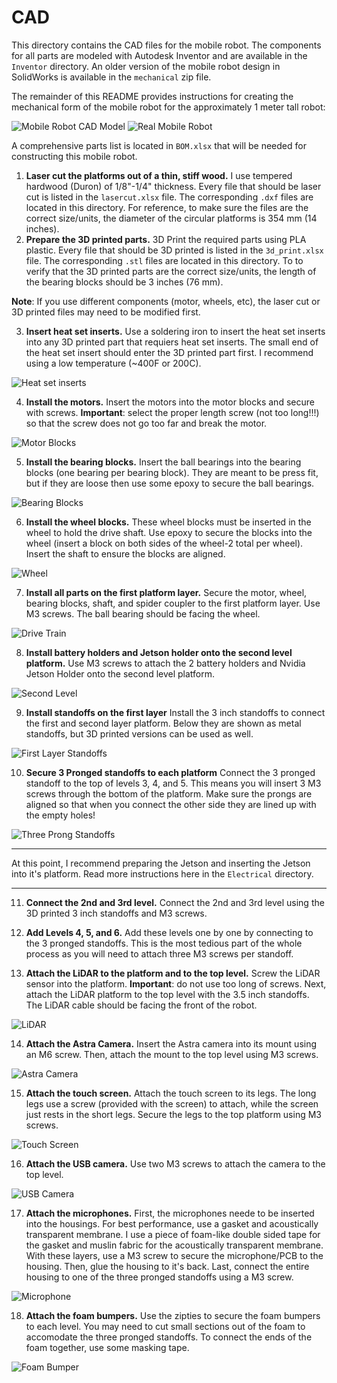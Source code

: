 # CAD

This directory contains the CAD files for the mobile robot. The components for all parts are modeled with Autodesk Inventor and are available in the `Inventor` directory. An older version of the mobile robot design in SolidWorks is available in the `mechanical` zip file.

The remainder of this README provides instructions for creating the mechanical form of the mobile robot for the approximately 1 meter tall robot:

![Mobile Robot CAD Model](./images/CAD_model.png)
![Real Mobile Robot](./images/robot.png)

A comprehensive parts list is located in `BOM.xlsx` that will be needed for constructing this mobile robot.

1) **Laser cut the platforms out of a thin, stiff wood.** I use tempered hardwood (Duron) of 1/8"-1/4" thickness. Every file that should be laser cut is listed in the `lasercut.xlsx` file. The corresponding `.dxf` files are located in this directory. For reference, to make sure the files are the correct size/units, the diameter of the circular platforms is 354 mm (14 inches).
2) **Prepare the 3D printed parts.** 3D Print the required parts using PLA plastic. Every file that should be 3D printed is listed in the `3d_print.xlsx` file. The corresponding `.stl` files are located in this directory. To to verify that the 3D printed parts are the correct size/units, the length of the bearing blocks should be 3 inches (76 mm).

**Note**: If you use different components (motor, wheels, etc), the laser cut or 3D printed files may need to be modified first.

3) **Insert heat set inserts.** Use a soldering iron to insert the heat set inserts into any 3D printed part that requiers heat set inserts. The small end of the heat  set insert should enter the 3D printed part first. I recommend using a low temperature (~400F or 200C). 

![Heat set inserts](./images/heat_set.jpg)

4) **Install the motors.** Insert the motors into the motor blocks and secure with screws. **Important**: select the proper length screw (not too long!!!) so that the screw does not go too far and break the motor.

![Motor Blocks](./images/motors.jpg)

5) **Install the bearing blocks.** Insert the ball bearings into the bearing blocks (one bearing per bearing block). They are meant to be press fit, but if they are loose then use some epoxy to secure the ball bearings.

![Bearing Blocks](./images/bearing_blocks.jpg)

6) **Install the wheel blocks.** These wheel blocks must be inserted in the wheel to hold the drive shaft. Use epoxy to secure the blocks into the wheel (insert a block on both sides of the wheel-2 total per wheel). Insert the shaft to ensure the blocks are aligned.

![Wheel](./images/wheel.jpg)

7) **Install all parts on the first platform layer.** Secure the motor, wheel, bearing blocks, shaft, and spider coupler to the first platform layer. Use M3 screws. The ball bearing should be facing the wheel.

![Drive Train](./images/drive_train.jpg)

8) **Install battery holders and Jetson holder onto the second level platform.** Use M3 screws to attach the 2 battery holders and Nvidia Jetson Holder onto the second level platform.

![Second Level](./images/second_level.png)

9) **Install standoffs on the first layer** Install the 3 inch standoffs to connect the first and second layer platform. Below they are shown as metal standoffs, but 3D printed versions can be used as well.

![First Layer Standoffs](./images/first_layer_standoff.jpg)

10) **Secure 3 Pronged standoffs to each platform** Connect the 3 pronged standoff to the top of levels 3, 4, and 5. This means you will insert 3 M3 screws through the bottom of the platform. Make sure the prongs are aligned so that when you connect the other side they are lined up with the empty holes!

![Three Prong Standoffs](./images/three_prong.png)

***
At this point, I recommend preparing the Jetson and inserting the Jetson into it's platform. Read more instructions here in the `Electrical` directory.
***

11) **Connect the 2nd and 3rd level.** Connect the 2nd and 3rd level using the 3D printed 3 inch standoffs and M3 screws.

12) **Add Levels 4, 5, and 6.** Add these levels one by one by connecting to the 3 pronged standoffs. This is the most tedious part of the whole process as you will need to attach three M3 screws per standoff. 

13) **Attach the LiDAR to the platform and to the top level.** Screw the LiDAR sensor into the platform. **Important**: do not use too long of screws. Next, attach the LiDAR platform to the top level with the 3.5 inch standoffs. The LiDAR cable should be facing the front of the robot.

![LiDAR](./images/LiDAR.jpg)

14) **Attach the Astra Camera.** Insert the Astra camera into its mount using an M6 screw. Then, attach the mount to the top level using M3 screws.

![Astra Camera](./images/astra.jpg)

15) **Attach the touch screen.** Attach the touch screen to its legs. The long legs use a screw (provided with the screen) to attach, while the screen just rests in the short legs. Secure the legs to the top platform using M3 screws.

![Touch Screen](./images/touch_screen.jpg)

16) **Attach the USB camera.** Use two M3 screws to attach the camera to the top level. 

![USB Camera](./images/usb_cam.jpg)

17) **Attach the microphones.** First, the microphones neede to be inserted into the housings. For best performance, use a gasket and acoustically transparent membrane. I use a piece of foam-like double sided tape for the gasket and muslin fabric for the acoustically transparent membrane. With these layers, use a M3 screw to secure the microphone/PCB to the housing. Then, glue the housing to it's back. Last, connect the entire housing to one of the three pronged standoffs using a M3 screw.

![Microphone](./images/microphone.jpg)

18) **Attach the foam bumpers.** Use the zipties to secure the foam bumpers to each level. You may need to cut small sections out of the foam to accomodate the three pronged standoffs. To connect the ends of the foam together, use some masking tape.

![Foam Bumper](./images/bumper.jpg)